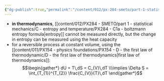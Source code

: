 ```yaml
---
{"dg-publish":true,"permalink":"/content/012/px-284-smeto/part-1-statistical-mechanics/c-entropy-and-temperature/px-284-c4-measuring-entropy/","noteIcon":"1","created":"2025-08-27T13:14:15.568+01:00","updated":"2024-12-23T21:24:21.000+00:00"}
---
```


- **in thermodynamics**, [[content/012/PX284 - SMETO/part 1 - statistical mechanics/C - entropy and temperature/PX284 - C1a - boltzmann entropy formula\|entropy]] cannot be measured directly, but the change in entropy can be measured using the heat capacity
- for a reversible process at constant volume, using the [[content/011/PX154 - physics foundations/PX154 - D - the first law of thermodynamic/D - the first law of thermodynamics\|first law of thermodynamics]]: 
$$\begin{gather*}
	dU = T\,dS = C_{V}\,dT \\\implies \Delta S = \int_{T_{1}}^{T_{2}} \frac{C_{V}}{T}\,dT
\end{gather*}$$
